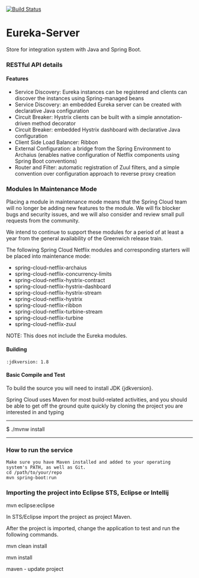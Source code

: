 [![Build Status](https://travis-ci.org/Relesi/ponto-inteligente-api-1.1.svg?branch=master)](https://travis-ci.org/Relesi/ponto-inteligente-api-1.1)
# Eureka-Server

Store for integration system with Java and Spring Boot.

### RESTful API details

#### Features

* Service Discovery: Eureka instances can be registered and clients can discover the instances using Spring-managed beans
* Service Discovery: an embedded Eureka server can be created with declarative Java configuration
* Circuit Breaker: Hystrix clients can be built with a simple annotation-driven method decorator
* Circuit Breaker: embedded Hystrix dashboard with declarative Java configuration
* Client Side Load Balancer: Ribbon
* External Configuration: a bridge from the Spring Environment to Archaius (enables native configuration of Netflix components using Spring Boot conventions)
* Router and Filter: automatic registration of Zuul filters, and a simple convention over configuration approach to reverse proxy creation

### Modules In Maintenance Mode

Placing a module in maintenance mode means that the Spring Cloud team will no longer be adding new features to the module.
We will fix blocker bugs and security issues, and we will also consider and review small pull requests from the community.

We intend to continue to support these modules for a period of at least a year from the general availability
of the Greenwich release train.

The following Spring Cloud Netflix modules and corresponding starters will be placed into maintenance mode:

* spring-cloud-netflix-archaius
* spring-cloud-netflix-concurrency-limits
* spring-cloud-netflix-hystrix-contract
* spring-cloud-netflix-hystrix-dashboard
* spring-cloud-netflix-hystrix-stream
* spring-cloud-netflix-hystrix
* spring-cloud-netflix-ribbon
* spring-cloud-netflix-turbine-stream
* spring-cloud-netflix-turbine
* spring-cloud-netflix-zuul

NOTE: This does not include the Eureka modules.


#### Building

	:jdkversion: 1.8

#### Basic Compile and Test

To build the source you will need to install JDK {jdkversion}.

Spring Cloud uses Maven for most build-related activities, and you
should be able to get off the ground quite quickly by cloning the
project you are interested in and typing

----
$ ./mvnw install


----
### How to run the service

	Make sure you have Maven installed and added to your operating system's PATH, as well as Git.
	cd /path/to/your/repo
	mvn spring-boot:run
	
### Importing the project into Eclipse STS, Eclipse or Intellij

mvn eclipse:eclipse

In STS/Eclipse import the project as project Maven.

After the project is imported, change the application to test and run the following commands.

mvn clean install

mvn install

maven - update project
